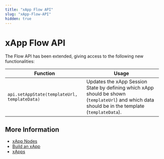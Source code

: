 ```yaml
---
title: "xApp Flow API" 
slug: "xApp-Flow-API" 
hidden: true 
---
```


# xApp Flow API

The Flow API has been extended, giving access to the following new functionalities:

| Function                                     | 	Usage                                                                                                                                           |
|----------------------------------------------|--------------------------------------------------------------------------------------------------------------------------------------------------|
| `api.setAppState(templateUrl, templateData)` | Updates the xApp Session State by defining which xApp should be shown (`templateUrl`) and which data should be in the template (`templateData`). |

## More Information

- [xApp Nodes](../ai/build/node-reference/xApp/overview.md)
- [Build an xApp](build/overview.md)
- [xApps](overview.md)